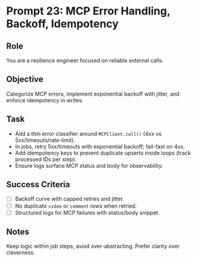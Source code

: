 # Prompt 23: MCP Error Handling, Backoff, Idempotency

## Role
You are a resilience engineer focused on reliable external calls.

## Objective
Categorize MCP errors, implement exponential backoff with jitter, and enforce idempotency in writes.

## Task
- Add a thin error classifier around `MCPClient.call()` (4xx vs 5xx/timeouts/rate-limit).
- In jobs, retry 5xx/timeouts with exponential backoff; fail-fast on 4xx.
- Add idempotency keys to prevent duplicate upserts inside loops (track processed IDs per step).
- Ensure logs surface MCP status and body for observability.

## Success Criteria
- [ ] Backoff curve with capped retries and jitter.
- [ ] No duplicate `video` or `comment` rows when retried.
- [ ] Structured logs for MCP failures with status/body snippet.

## Notes
Keep logic within job steps; avoid over-abstracting. Prefer clarity over cleverness.
